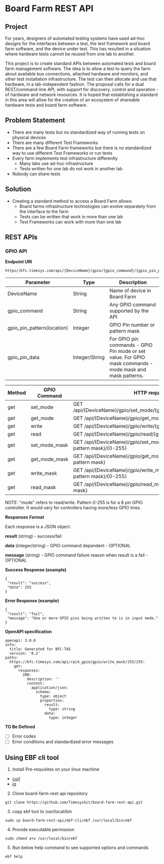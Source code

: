# Board Farm REST API

## Project
For years, designers of automated testing systems have used ad-hoc designs for the interfaces between a test, the test framework and board farm software, and the device under test. This has resulted in a situation where hardware tests cannot be reused from one lab to another.

This project is to create standard APIs between automated tests and board farm management software. The idea is to allow a test to query the farm about available bus connections, attached hardware and monitors, and other test installation infrastructure. The test can then allocate and use that hardware, in a lab-independent fashion. The proposal calls for a dual REST/command-line API, with support for discovery, control and operation - of hardware and network resources. It is hoped that establishing a standard in this area will allow for the creation of an ecosystem of shareable hardware tests and board farm software.

## Problem Statement
* There are many tests but no standardized way of running tests on physical devices
* There are many different Test Frameworks
* There are a few Board Farm frameworks but there is no standardized way to use different Test Frameworks or run tests
* Every farm implements test infrastructure differently
  * Many labs use ad-hoc infrastructure
  * Tests written for one lab do not work in another lab
* Nobody can share tests

## Solution
* Creating a standard method to access a Board Farm allows:
  * Board farms infrastructure technologies can evolve separately from the interface to the farm
  * Tests can be written that work in more than one lab
  * Test Frameworks can work with more than one lab

## REST APIs

### GPIO API

**Endpoint URI**
```
https//bfc.timesys.com/api/{DeviceName}/gpio/{gpio_command}/{gpio_pin_pattern(location)}/{gpio_pin_data}
```
Parameter | Type | Description
------------ | ------------- | -------------
DeviceName | String | Name of device in Board Farm
gpio_command | String | Any GPIO command supported by the API
gpio_pin_pattern(location) | Integer | GPIO Pin number or pattern mask 
gpio_pin_data | Integer/String | For GPIO pin commands - GPIO Pin mode or set value. For GPIO mask commands - mode mask and mask patterns.

Method | GPIO Command | HTTP request 
------------ | ------------- | -------------
get | set_mode | GET /api/{DeviceName}/gpio/set_mode/{gpio_pin_number}/{write/read} 
get | get_mode | GET /api/{DeviceName}/gpio/get_mode/{gpio_pin_number} 
get | write | GET /api/{DeviceName}/gpio/write/{gpio_pin_number}/{0/1} 
get | read | GET /api/{DeviceName}/gpio/read/{gpio_pin_number} 
get | set_mode_mask | GET /api/{DeviceName}/gpio/set_mode_mask/{Lab pin locations pattern mask}/{0-255} 
get | get_mode_mask | GET /api/{DeviceName}/gpio/get_mode_mask/{Lab pin locations pattern mask} 
get | write_mask | GET /api/{DeviceName}/gpio/write_mask/{Lab pin locations pattern mask}/{0-255} 
get | read_mask | GET /api/{DeviceName}/gpio/read_mask/{Lab pin locations pattern mask} 

NOTE: "mode" refers to read/write. Pattern 0-255 is for a 8 pin GPIO controller. It would vary for controllers having more/less GPIO lines.

**Responses**
**Format**

Each response is a JSON object. 

**result** (string) - success/fail

**data** (integer/string) - GPIO command dependent - OPTIONAL

**message** (string) - GPIO command failure reason when result is a fail - OPTIONAL

**Success Response (example)**
```
{
 "result": "success",
 "data": 255
}
```

**Error Response (example)**
```
{
 "result": "fail",
 "message": "One or more GPIO pins being written to is in input mode."
}
```

**OpenAPI specification**

```
openapi: 3.0.0
info:
  title: Generated for BFC-TAS
  version: '0.2'
paths:
  https://bfc.timesys.com/api/rpi4_gpio/gpio/write_mask/255/255:
    get:
      responses:
        200:
          description: ''
          content:
            application/json:
              schema:
                type: object
                properties:
                  result:
                    type: string
                  data:
                    type: integer
```

**TO Be Defined**
- [ ] Error codes
- [ ] Error conditions and standardized error messages

## Using EBF cli tool

1. Install Pre-requisites on your linux machine
  * [curl](https://curl.haxx.se/)
  * [jq](https://stedolan.github.io/jq/)
2. Clone board-farm-rest-api repository
```
git clone https://github.com/TimesysGit/board-farm-rest-api.git
```
3. copy ebf tool to /usr/local/bin
```
sudo cp board-farm-rest-api/ebf-cli/ebf /usr/local/bin/ebf
```
4. Provide executable permission
```
sudo chmod a+x /usr/local/bin/ebf
```
5. Run below help command to see supported options and commands
```
ebf help
```
